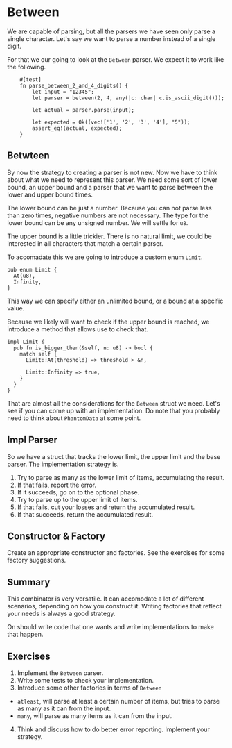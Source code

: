 # Between
We are capable of parsing, but all the parsers we have seen
only parse a single character. Let's say we want to parse a
number instead of a single digit.

For that we our going to look at the `Between` parser. We
expect it to work like the following.

```
    #[test]
    fn parse_between_2_and_4_digits() {
        let input = "12345";
        let parser = between(2, 4, any(|c: char| c.is_ascii_digit()));

        let actual = parser.parse(input);

        let expected = Ok((vec!['1', '2', '3', '4'], "5"));
        assert_eq!(actual, expected);
    }
```

## Betwteen
By now the strategy to creating a parser is not new. Now we have
to think about what we need to represent this parser. We need
some sort of lower bound, an upper bound and a parser that we
want to parse between the lower and upper bound times.

The lower bound can be just a number. Because you can not parse
less than zero times, negative numbers are not necessary. The type
for the lower bound can be any unsigned number. We will settle for
`u8`.

The upper bound is a little trickier. There is no natural limit,
we could be interested in all characters that match a certain parser.

To accomadate this we are going to introduce a custom enum `Limit`.

```
pub enum Limit {
  At(u8),
  Infinity,
}
```

This way we can specify either an unlimited bound, or a bound at a
specific value.

Because we likely will want to check if the upper bound is reached,
we introduce a method that allows use to check that.

```
impl Limit {
  pub fn is_bigger_then(&self, n: u8) -> bool {
    match self {
      Limit::At(threshold) => threshold > &n,

      Limit::Infinity => true,
    }
  }
}
```

That are almost all the considerations for the `Between` struct we
need. Let's see if you can come up with an implementation. Do note
that you probably need to think about `PhantomData` at some point.

## Impl Parser
So we have a struct that tracks the lower limit, the upper limit and
the base parser. The implementation strategy is.

1. Try to parse as many as the lower limit of items, accumulating the
   result.
2. If that fails, report the error.
3. If it succeeds, go on to the optional phase.
4. Try to parse up to the upper limit of items.
5. If that fails, cut your losses and return the accumulated result.
6. If that succeeds, return the accumulated result. 

## Constructor & Factory
Create an appropriate constructor and factories. See the exercises
for some factory suggestions.

## Summary
This combinator is very versatile. It can accomodate a lot of different
scenarios, depending on how you construct it. Writing factories that
reflect your needs is always a good strategy.

On should write code that one wants and write implementations to make
that happen.

## Exercises
1. Implement the `Between` parser.
2. Write some tests to check your implementation.
3. Introduce some other factories in terms of `Between`

* `atleast`, will parse at least a certain number of items, but
   tries to parse as many as it can from the input.
* `many`, will parse as many items as it can from the input.

4. Think and discuss how to do better error reporting. Implement
   your strategy.